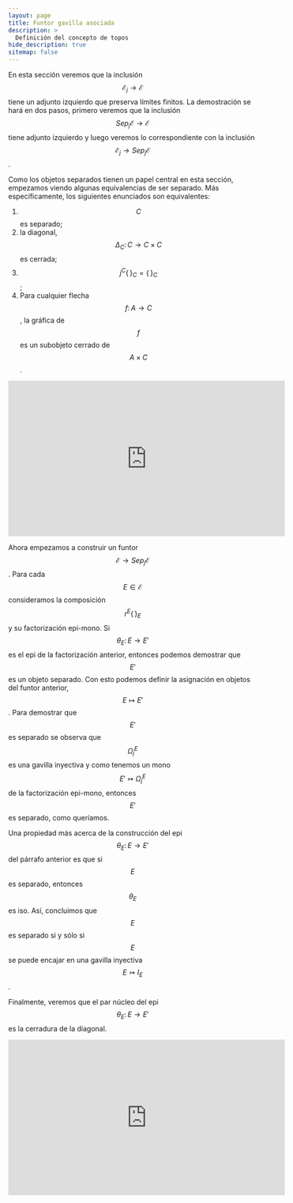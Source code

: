 ```yaml
---
layout: page
title: Funtor gavilla asociada
description: >
  Definición del concepto de topos
hide_description: true
sitemap: false
---
```


En esta sección veremos que la inclusión $$\mathcal{E}_j\to\mathcal{E}$$ tiene un adjunto izquierdo que preserva límites 
finitos. La demostración se hará en dos pasos, primero veremos que la inclusión $$Sep_j\mathcal{E}\to\mathcal{E}$$ tiene 
adjunto izquierdo y luego veremos lo correspondiente con la inclusión $$\mathcal{E}_j\to Sep_j\mathcal{E}$$.

Como los objetos separados tienen un papel central en esta sección, empezamos viendo algunas equivalencias de ser 
separado. Más específicamente, los siguientes enunciados son equivalentes:
1. $$C$$ es separado;
2. la diagonal, $$\Delta_C\colon C\to C\times C$$ es cerrada;
3. $$j^C \{\,\}_C=\{\,\}_C$$;
4. Para cualquier flecha $$f\colon A\to C$$, la gráfica de $$f$$ es un subobjeto cerrado de $$A\times C$$.

<p>
<iframe width="560" height="315" src="https://www.youtube.com/embed/0PFNr0_S41A" title="Clase55" frameborder="0" allow="accelerometer; autoplay; clipboard-write; encrypted-media; gyroscope; picture-in-picture; web-share" allowfullscreen></iframe>
</p>

Ahora empezamos a construir un funtor $$\mathcal{E}\to Sep_j\mathcal{E}$$. Para cada $$E\in\mathcal{E}$$ consideramos la 
composición $$r^E \{\,\}_E$$ y su factorización epi-mono. Si $$\theta_E\colon E\to E'$$ es el epi de la factorización 
anterior, entonces podemos demostrar que $$E'$$ es un objeto separado. Con esto podemos definir la asignación en objetos 
del funtor anterior, $$E\mapsto E'$$. Para demostrar que $$E'$$ es separado se observa que $$\Omega_{j}^{E}$$ es una 
gavilla inyectiva y como tenemos un mono $$E'\rightarrowtail \Omega_{j}^{E}$$ de la factorización epi-mono, entonces 
$$E'$$ es separado, como queríamos.

Una propiedad más acerca de la construcción del epi $$\theta_E\colon E\to E'$$ del párrafo anterior es que si $$E$$ es separado, entonces $$\theta_E$$ es iso. Así, concluimos que $$E$$ es separado si y sólo si $$E$$ se puede encajar en una gavilla inyectiva $$E\rightarrowtail I_E$$.

Finalmente, veremos que el par núcleo del epi $$\theta_E\colon E\to E'$$ es la cerradura de la diagonal.

<p>
<iframe width="560" height="315" src="https://www.youtube.com/embed/uaVmzuq4-OY" title="Clase56" frameborder="0" allow="accelerometer; autoplay; clipboard-write; encrypted-media; gyroscope; picture-in-picture; web-share" allowfullscreen></iframe>
</p>